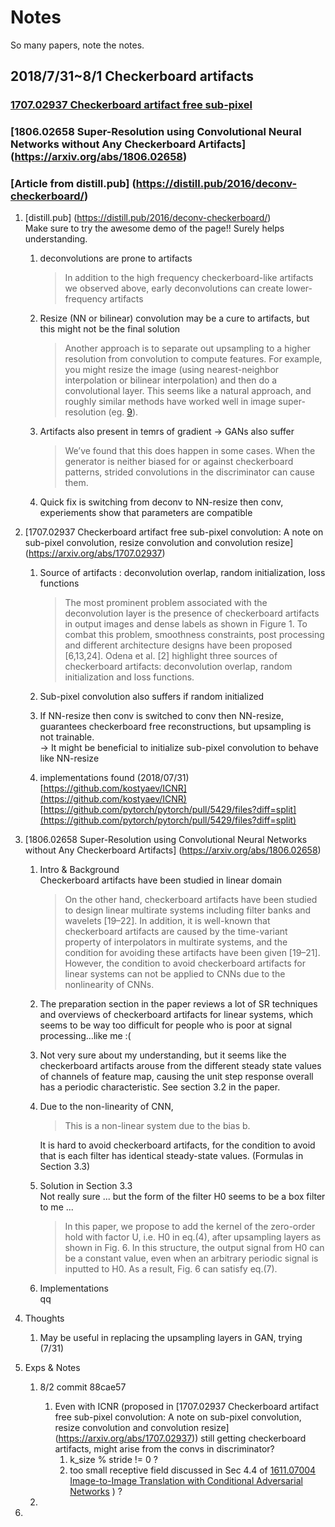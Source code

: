 # Notes
So many papers, note the notes.

## 2018/7/31~8/1 Checkerboard artifacts

### [1707.02937 Checkerboard artifact free sub-pixel](https://arxiv.org/abs/1707.02937)
### [1806.02658 Super-Resolution using Convolutional Neural Networks without Any Checkerboard Artifacts] (https://arxiv.org/abs/1806.02658)
### [Article from distill.pub] (https://distill.pub/2016/deconv-checkerboard/)

1. [distill.pub] (https://distill.pub/2016/deconv-checkerboard/)   
Make sure to try the awesome demo of the page!! Surely helps understanding.

    1. deconvolutions are prone to artifacts
        > In addition to the high frequency checkerboard-like artifacts we observed above, early deconvolutions can create lower-frequency artifacts
    	
    2. Resize (NN or bilinear) convolution may be a cure to artifacts, but this might not be the final solution
        > Another approach is to separate out upsampling to a higher resolution from convolution to compute features. For example, you might resize the image (using nearest-neighbor interpolation or bilinear interpolation) and then do a convolutional layer. This seems like a natural approach, and roughly similar methods have worked well in image super-resolution (eg. [9](https://arxiv.org/pdf/1501.00092.pdf)).   
        
    3. Artifacts also present in temrs of gradient &rarr; GANs also suffer
        > We’ve found that this does happen in some cases. When the generator is neither biased for or against checkerboard patterns, strided convolutions in the discriminator can cause them.   
		
    4. Quick fix is switching from deconv to NN-resize then conv, experiements show that parameters are compatible   

2. [1707.02937 Checkerboard artifact free sub-pixel convolution: A note on sub-pixel convolution, resize convolution and convolution resize] (https://arxiv.org/abs/1707.02937)
	
    1. Source of artifacts : deconvolution overlap, random initialization, loss functions
        > The most prominent problem associated with the deconvolution layer is the presence of checkerboard artifacts in output images and dense labels as shown in Figure 1. To combat this problem, smoothness
constraints, post processing and different architecture designs have been proposed [6,13,24]. Odena et al. [2] highlight three sources of checkerboard artifacts: deconvolution overlap, random initialization and loss functions.

    2. Sub-pixel convolution also suffers if random initialized
	
    3. If NN-resize then conv is switched to conv then NN-resize, guarantees checkerboard free reconstructions, but upsampling is not trainable.    
	&rarr; It might be beneficial to initialize sub-pixel convolution to behave like NN-resize
	
	4. implementations found (2018/07/31)   
		[https://github.com/kostyaev/ICNR](https://github.com/kostyaev/ICNR)
		[https://github.com/pytorch/pytorch/pull/5429/files?diff=split](https://github.com/pytorch/pytorch/pull/5429/files?diff=split)
	
3. [1806.02658 Super-Resolution using Convolutional Neural Networks without Any Checkerboard Artifacts] (https://arxiv.org/abs/1806.02658)
    1. Intro & Background   
        Checkerboard artifacts have been studied in linear domain
	    > On the other hand, checkerboard artifacts have been studied to design linear multirate systems including filter banks and wavelets [19–22]. In addition, it is well-known that checkerboard artifacts are caused by the time-variant property of interpolators in multirate systems, and the condition for avoiding these artifacts have been given [19–21]. However, the condition to avoid checkerboard artifacts
for linear systems can not be applied to CNNs due to the nonlinearity of CNNs.

    2. The preparation section in the paper reviews a lot of SR techniques and overviews of checkerboard artifacts for linear systems, which seems to be way too difficult for people who is poor at signal processing...like me :(
	
    3. Not very sure about my understanding, but it seems like the checkerboard artifacts arouse from the different steady state values of channels of feature map, causing the unit step response overall has a periodic characteristic. See section 3.2 in the paper.
		
    4. Due to the non-linearity of CNN,
        > This is a non-linear system due to the bias b.   
	
		It is hard to avoid checkerboard artifacts, for the condition to avoid that is each filter has identical steady-state values. (Formulas in Section 3.3)
		
    5. Solution in Section 3.3   
        Not really sure ... but the form of the filter H0 seems to be a box filter to me ...
        > In this paper, we propose to add the kernel of the zero-order hold with factor U, i.e. H0 in eq.(4), after upsampling layers as shown in Fig. 6. In this structure, the output signal from H0 can be a constant value, even when an arbitrary periodic signal is inputted to H0. As a result, Fig. 6 can satisfy eq.(7).
		
    6. Implementations   
        qq
4. Thoughts   
    1. May be useful in replacing the upsampling layers in GAN, trying (7/31)

5. Exps & Notes
    1. 8/2 commit 88cae57   
        1. Even with ICNR (proposed in [1707.02937 Checkerboard artifact free sub-pixel convolution: A note on sub-pixel convolution, resize convolution and convolution resize] (https://arxiv.org/abs/1707.02937)) still getting checkerboard artifacts, might arise from the convs in discriminator? 
            1. k_size % stride != 0 ?
            2. too small receptive field discussed in Sec 4.4 of [1611.07004 Image-to-Image Translation with Conditional Adversarial Networks](https://arxiv.org/abs/1611.07004) ) ?
        
    2. 
6. 